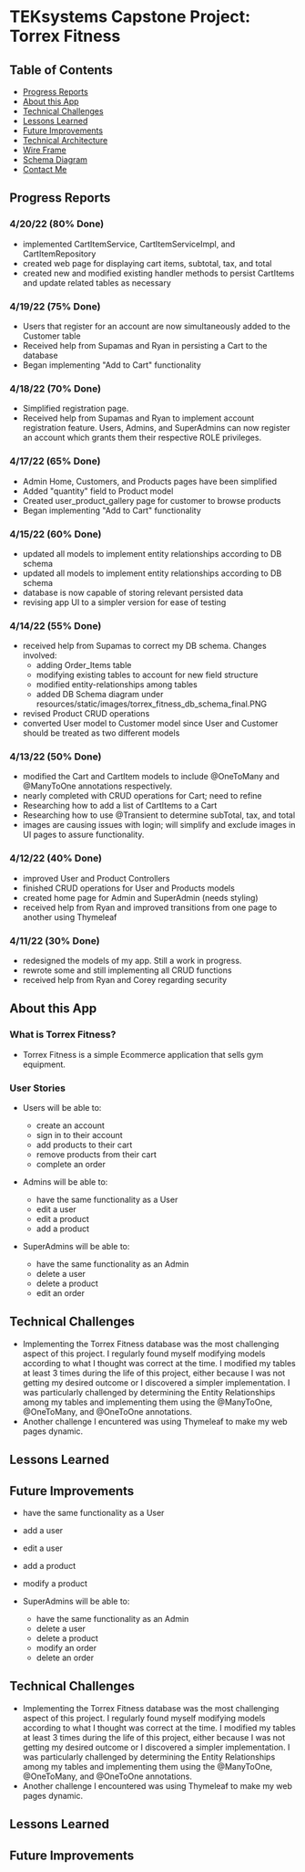 # TEKsystems Capstone Project: Torrex Fitness

## Table of Contents

* [Progress Reports](#Progress-Reports)
* [About this App](#About-this-App)
* [Technical Challenges](#Technical-Challenges)
* [Lessons Learned](#Lessons-Learned)
* [Future Improvements](#Future-Improvements)
* [Technical Architecture](http://)
* [Wire Frame](http://)
* [Schema Diagram](http://)
* [Contact Me](mailto:jose.loyamarquez@outlook.com)

## Progress Reports

### 4/20/22 (80% Done)
* implemented CartItemService, CartItemServiceImpl, and CartItemRepository
* created web page for displaying cart items, subtotal, tax, and total
* created new and modified existing handler methods to persist CartItems and update related tables as necessary

### 4/19/22 (75% Done)
* Users that register for an account are now simultaneously added to the Customer table
* Received help from Supamas and Ryan in persisting a Cart to the database
* Began implementing "Add to Cart" functionality 

### 4/18/22 (70% Done)
* Simplified registration page. 
* Received help from Supamas and Ryan to implement account registration feature. Users, Admins, and SuperAdmins can now
  register an account which grants them their respective ROLE privileges.

### 4/17/22 (65% Done)
* Admin Home, Customers, and Products pages have been simplified
* Added "quantity" field to Product model
* Created user_product_gallery page for customer to browse products
* Began implementing "Add to Cart" functionality

### 4/15/22 (60% Done)
* updated all models to implement entity relationships according to DB schema
* updated all models to implement entity relationships according to DB schema
* database is now capable of storing relevant persisted data
* revising app UI to a simpler version for ease of testing

### 4/14/22 (55% Done)
* received help from Supamas to correct my DB schema. Changes involved:
    * adding Order_Items table
    * modifying existing tables to account for new field structure
    * modified entity-relationships among tables
    * added DB Schema diagram under resources/static/images/torrex_fitness_db_schema_final.PNG
* revised Product CRUD operations
* converted User model to Customer model since User and Customer should be treated as two different models

### 4/13/22 (50% Done)
* modified the Cart and CartItem models to include @OneToMany and @ManyToOne annotations respectively.
* nearly completed with CRUD operations for Cart; need to refine
* Researching how to add a list of CartItems to a Cart
* Researching how to use @Transient to determine subTotal, tax, and total
* images are causing issues with login; will simplify and exclude images in UI pages to assure functionality.

### 4/12/22 (40% Done)
* improved User and Product Controllers
* finished CRUD operations for User and Products models
* created home page for Admin and SuperAdmin (needs styling)
* received help from Ryan and improved transitions from one page to another using Thymeleaf

### 4/11/22 (30% Done)
* redesigned the models of my app. Still a work in progress.
* rewrote some and still implementing all CRUD functions
* received help from Ryan and Corey regarding security

## About this App

### What is Torrex Fitness?
* Torrex Fitness is a simple Ecommerce application that sells gym equipment.

### User Stories
* Users will be able to:
    * create an account
    * sign in to their account
    * add products to their cart
    * remove products from their cart
    * complete an order


* Admins will be able to:

    * have the same functionality as a User
    * edit a user
    * edit a product
    * add a product


* SuperAdmins will be able to:
    * have the same functionality as an Admin
    * delete a user
    * delete a product
    * edit an order


## Technical Challenges

* Implementing the Torrex Fitness database was the most challenging aspect of this project. I regularly found myself
  modifying models according to what I thought was correct at the time. I modified my tables at least 3 times during the
  life of this project, either because I was not getting my desired outcome or I discovered a simpler implementation. I
  was particularly challenged by determining the Entity Relationships among my tables and implementing them using the
  @ManyToOne, @OneToMany, and @OneToOne annotations.
* Another challenge I encuntered was using Thymeleaf to make my web pages dynamic.

## Lessons Learned

## Future Improvements

  * have the same functionality as a User
  * add a user
  * edit a user
  * add a product
  * modify a product


* SuperAdmins will be able to:
  * have the same functionality as an Admin
  * delete a user
  * delete a product
  * modify an order
  * delete an order
  

## Technical Challenges
* Implementing the Torrex Fitness database was the most challenging aspect of this project. I regularly found myself modifying models according to what I thought was correct at the time. I modified my tables at least 3 times during the life of this project, either because I was not getting my desired outcome or 
I discovered a simpler implementation. I was particularly challenged by determining the Entity Relationships among my tables and implementing them using the @ManyToOne, @OneToMany, and @OneToOne annotations. 
* Another challenge I encountered was using Thymeleaf to make my web pages dynamic.

## Lessons Learned

## Future Improvements
